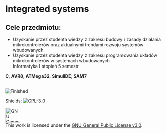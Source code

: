 # Integrated systems
## Cele przedmiotu:
- Uzyskanie przez studenta wiedzy z zakresu budowy i zasady działania mikrokontrolerów oraz aktualnymi trendami rozwoju systemów wbudowanych
- Uzyskanie przez studenta wiedzy z zakresu programowania układów mikrokontrolerów w systemach wbudowanych </br>
Informatyka Ⅰ stopień 5 semestr </br>

**C**, **AVR8**, **ATMega32**, **SimulIDE**; **SAM7** <br><br>


![Finished](https://img.shields.io/badge/status-Finished%20%F0%9F%94%9A-3CB371?style=for-the-badge&logo=github) <br>

Shields: [![GPL-3.0][gpl3-shield]][gpl3]

[gpl3]: https://www.gnu.org/licenses/gpl-3.0.html
[gpl3-shield]: https://img.shields.io/badge/License-GPL%20v3-blue.svg

<a rel="license" href="https://www.gnu.org/licenses/gpl-3.0.html"><img alt="GNU General Public License" height=47px style="border-width:0" src="https://www.gnu.org/graphics/gplv3-127x51.png" /></a></br>This work is licensed under the <a rel="license" href="https://www.gnu.org/licenses/gpl-3.0.html">GNU General Public License v3.0</a>.
